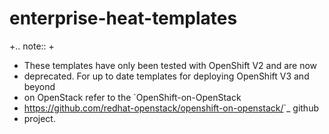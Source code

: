 enterprise-heat-templates
=========================

+.. note::
 +
 +   These templates have only been tested with OpenShift V2 and are now
 +   deprecated. For up to date templates for deploying OpenShift V3 and beyond
 +   on OpenStack refer to the `OpenShift-on-OpenStack
 +   <https://github.com/redhat-openstack/openshift-on-openstack/>`_ github
 +   project.
